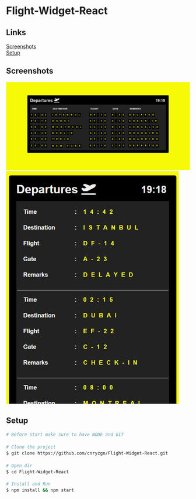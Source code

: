 # Flight-Widget-React

## Links
[Screenshots](https://github.com/cnryzgn/Flight-Widget-React#Screenshots)<br>
[Setup](https://github.com/cnryzgn/Flight-Widget-React#Setup)<br>

## Screenshots
![](https://github.com/cnryzgn/Flight-Widget-React/blob/main/screenshots/flight-widget-1.png)
![](https://github.com/cnryzgn/Flight-Widget-React/blob/main/screenshots/flight-widget-2.png)

## Setup
```bash
# Before start make sure to have NODE and GIT

# Clone the project
$ git clone https://github.com/cnryzgn/Flight-Widget-React.git

# Open dir
$ cd Flight-Widget-React

# Install and Run
$ npm install && npm start

```
